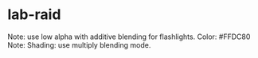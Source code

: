 # lab-raid

Note: use low alpha with additive blending for flashlights. Color: #FFDC80
Note: Shading: use multiply blending mode.